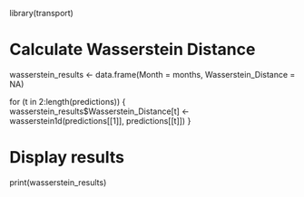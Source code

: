 library(transport)

# Calculate Wasserstein Distance
wasserstein_results <- data.frame(Month = months, Wasserstein_Distance = NA)

for (t in 2:length(predictions)) {
  wasserstein_results$Wasserstein_Distance[t] <- wasserstein1d(predictions[[1]], predictions[[t]])
}

# Display results
print(wasserstein_results)
